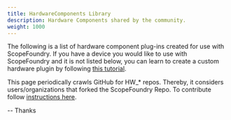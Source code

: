 ```yaml
---
title: HardwareComponents Library
description: Hardware Components shared by the community.
weight: 1000
---
```


The following is a list of hardware component plug-ins created for use with ScopeFoundry. If you have a device you would like to use with ScopeFoundry and it is not listed below, you can learn to create a custom hardware plugin by following [this tutorial](/docs/11_tools-tutorials/2_hardware-1/).

This page periodically crawls GitHub for HW_* repos. Thereby, it considers users/organizations that forked the ScopeFoundry Repo. To contribute follow [instructions here](/docs/200_hardware-sharing/).

--   Thanks
